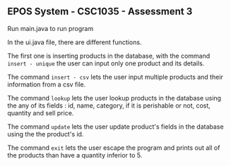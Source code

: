 ## EPOS System - CSC1035 - Assessment 3

Run main.java to run program

In the ui.java file, there are different functions. 

The first one is inserting products in the database, with the command 
```insert - unique``` the user can input only one product and its details. 

The command ```insert - csv``` lets the user input multiple products and their 
information from a csv file.

The command ```lookup``` lets the user lookup products in the database using the 
any of its fields : id, name, category, if it is perishable or not, cost, quantity 
and sell price.

The command ```update``` lets the user update product's fields in the database using the 
the product's id.

The command ```exit``` lets the user escape the program and prints out all of the 
products than have a quantity inferior to 5.
